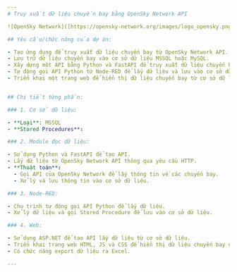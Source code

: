 ```yaml
---
# Truy xuất dữ liệu chuyến bay bằng OpenSky Network API

![OpenSky Network]([https://opensky-network.org/images/logo_opensky.png](https://openskynetwork.github.io/opensky-api/_static/radar_small.png))

## Yêu cầu/chức năng của dự án:

- Tạo ứng dụng để truy xuất dữ liệu chuyến bay từ OpenSky Network API.
- Lưu trữ dữ liệu chuyến bay vào cơ sở dữ liệu MSSQL hoặc MySQL.
- Xây dựng một API bằng Python và FastAPI để truy xuất dữ liệu chuyến bay và cung cấp cho các ứng dụng khác.
- Tự động gọi API Python từ Node-RED để lấy dữ liệu và lưu vào cơ sở dữ liệu.
- Triển khai một trang web để hiển thị dữ liệu chuyến bay từ cơ sở dữ liệu.


## Chi tiết từng phần:

### 1. Cơ sở dữ liệu:

- **Loại**: MSSQL
- **Stored Procedures**:

### 2. Module đọc dữ liệu:

- Sử dụng Python và FastAPI để tạo API.
- Lấy dữ liệu từ OpenSky Network API thông qua yêu cầu HTTP.
- **Thuật toán**:
  - Gọi API của OpenSky Network để lấy thông tin về các chuyến bay.
  - Xử lý và lưu thông tin vào cơ sở dữ liệu.

### 3. Node-RED:

- Chu trình tự động gọi API Python để lấy dữ liệu.
- Xử lý dữ liệu và gọi Stored Procedure để lưu vào cơ sở dữ liệu.

### 4. Web:

- Sử dụng ASP.NET để tạo API lấy dữ liệu từ cơ sở dữ liệu.
- Triển khai trang web HTML, JS và CSS để hiển thị dữ liệu chuyến bay dưới dạng biểu đồ và bảng.
- Có chức năng export dữ liệu ra Excel.

---
```

